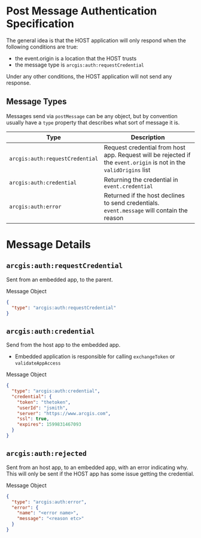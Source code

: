 # Post Message Authentication Specification

The general idea is that the HOST application will only respond when the following conditions are true:

- the event.origin is a location that the HOST trusts
- the message type is `arcgis:auth:requestCredential`

Under any other conditions, the HOST application will not send any response.

## Message Types

Messages send via `postMessage` can be any object, but by convention usually have a `type` property that describes what sort of message it is.

| Type                            | Description                                                                                                        |
| ------------------------------- | ------------------------------------------------------------------------------------------------------------------ |
| `arcgis:auth:requestCredential` | Request credential from host app. Request will be rejected if the `event.origin` is not in the `validOrigins` list |
| `arcgis:auth:credential`        | Returning the credential in `event.credential`                                                                     |
| `arcgis:auth:error`             | Returned if the host declines to send credentials. `event.message` will contain the reason                         |

# Message Details

## `arcgis:auth:requestCredential`

Sent from an embedded app, to the parent.

Message Object

```json
{
  "type": "arcgis:auth:requestCredential"
}
```

## `arcgis:auth:credential`

Send from the host app to the embedded app.

- Embedded application is responsible for calling `exchangeToken` or `validateAppAccess`

Message Object

```json
{
  "type": "arcgis:auth:credential",
  "credential": {
    "token": "thetoken",
    "userId": "jsmith",
    "server": "https://www.arcgis.com",
    "ssl": true,
    "expires": 1599831467093
  }
}
```

## `arcgis:auth:rejected`

Sent from an host app, to an embedded app, with an error indicating why.
This will only be sent if the HOST app has some issue getting the credential.

Message Object

```json
{
  "type": "arcgis:auth:error",
  "error": {
    "name": "<error name>",
    "message": "<reason etc>"
  }
}
```
